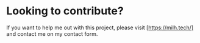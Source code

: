 # Looking to contribute?

If you want to help me out with this project, please visit [https://milh.tech/] and contact me on my contact form.
